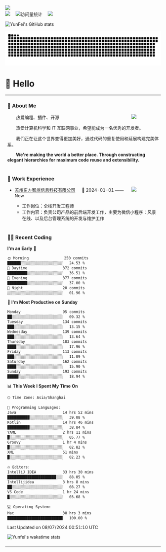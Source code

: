  <!-- dynamic typing effect 动态打字效果 -->
  <div>
    <a href="http://yunfei.plus">
      <img src="https://readme-typing-svg.demolab.com?font=Fira+Code&pause=1000&width=435&lines=console.log(%22Hello%2C%20World%22);祝您今天愉快!&center=true&size=27" />
    </a>
  </div>

  <div>
    <a href="http://yunfei.plus/"><img src="https://img.shields.io/badge/Website-博客-8c36db" /></a>&emsp;
    <!-- visitor -->
    <img src="https://komarev.com/ghpvc/?username=yunfeidog&label=Views&color=orange&style=flat" alt="访问量统计" />&emsp;
    <!-- wakatime -->    
    <a href="https://wakatime.com/@yunfeidog"><img src="https://wakatime.com/badge/user/42d0678c-368b-448b-9a77-5d21c5b55352.svg" /></a>
  </div>

![YunFei's GitHub stats](https://github-readme-stats.vercel.app/api?username=yunfeidog)

![snake](./dist/github-contribution-grid-snake.svg)

#  🙋 Hello

<table>


<tr><td>

### 🤺 About Me

<img align="right" width="88" src="https://cdn.jsdelivr.net/gh/yunfeidog/yunfeidog/assets/images/jobs.png" />

<p>&emsp;&emsp;热爱编程、插件、开源</p>
<p>&emsp;&emsp;热爱计算机科学和 IT 互联网事业，希望能成为一名优秀的开发者。</p>
<p>&emsp;&emsp;我们正在让这个世界变得更加美好，通过代码的重复使用和延展构建完美体系。</p>
<p>&emsp;&emsp;<strong>We're making the world a better place. Through constructing elegant hierarchies for maximum code reuse and extensibility.</strong></p>

</td></tr> 

<tr><td>

### 🏢 Work Experience

<img align="right" width="88" src="https://cdn.jsdelivr.net/gh/yunfeidog/yunfeidog/assets/images/yuanze.png" />

- [苏州东方智旅信息科技有限公司](http://www.leyoobao.com/) &emsp; 📌 2024-01-01 —— Now

    - 工作岗位：全栈开发工程师
    - 工作内容：负责公司产品的前后端开发工作，主要为微信小程序：风景在线、以及后台管理系统的开发与维护工作


</td></tr>

<tr><td>

### 👩‍💻 Recent Coding
<!--START_SECTION:waka-->
**I'm an Early 🐤** 

```text
🌞 Morning                250 commits         ██████░░░░░░░░░░░░░░░░░░░   24.53 % 
🌆 Daytime                372 commits         █████████░░░░░░░░░░░░░░░░   36.51 % 
🌃 Evening                377 commits         █████████░░░░░░░░░░░░░░░░   37.00 % 
🌙 Night                  20 commits          ░░░░░░░░░░░░░░░░░░░░░░░░░   01.96 % 
```
📅 **I'm Most Productive on Sunday** 

```text
Monday                   95 commits          ██░░░░░░░░░░░░░░░░░░░░░░░   09.32 % 
Tuesday                  134 commits         ███░░░░░░░░░░░░░░░░░░░░░░   13.15 % 
Wednesday                139 commits         ███░░░░░░░░░░░░░░░░░░░░░░   13.64 % 
Thursday                 183 commits         ████░░░░░░░░░░░░░░░░░░░░░   17.96 % 
Friday                   113 commits         ███░░░░░░░░░░░░░░░░░░░░░░   11.09 % 
Saturday                 162 commits         ████░░░░░░░░░░░░░░░░░░░░░   15.90 % 
Sunday                   193 commits         █████░░░░░░░░░░░░░░░░░░░░   18.94 % 
```


📊 **This Week I Spent My Time On** 

```text
🕑︎ Time Zone: Asia/Shanghai

💬 Programming Languages: 
Java                     14 hrs 52 mins      ██████████░░░░░░░░░░░░░░░   39.08 % 
Kotlin                   14 hrs 46 mins      ██████████░░░░░░░░░░░░░░░   38.84 % 
YAML                     2 hrs 11 mins       █░░░░░░░░░░░░░░░░░░░░░░░░   05.77 % 
Groovy                   1 hr 4 mins         █░░░░░░░░░░░░░░░░░░░░░░░░   02.82 % 
XML                      51 mins             █░░░░░░░░░░░░░░░░░░░░░░░░   02.23 % 

🔥 Editors: 
IntelliJ IDEA            33 hrs 30 mins      ██████████████████████░░░   88.05 % 
Intellijidea             3 hrs 8 mins        ██░░░░░░░░░░░░░░░░░░░░░░░   08.27 % 
VS Code                  1 hr 24 mins        █░░░░░░░░░░░░░░░░░░░░░░░░   03.68 % 

💻 Operating System: 
Mac                      38 hrs 3 mins       █████████████████████████   100.00 % 
```


 Last Updated on 08/07/2024 00:51:10 UTC
<!--END_SECTION:waka-->

![Yunfei's wakatime stats](https://github-readme-stats.vercel.app/api/wakatime?username=yunfeidog)

</td></tr>




<tr><td>

